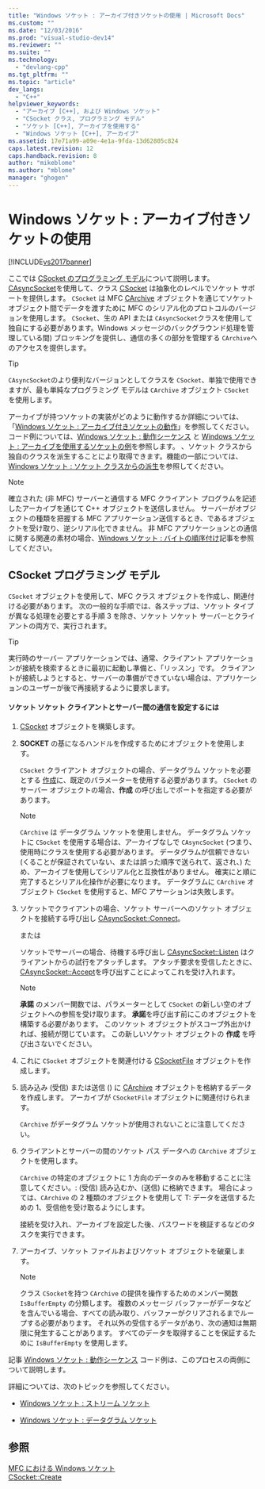 ```yaml
---
title: "Windows ソケット : アーカイブ付きソケットの使用 | Microsoft Docs"
ms.custom: ""
ms.date: "12/03/2016"
ms.prod: "visual-studio-dev14"
ms.reviewer: ""
ms.suite: ""
ms.technology: 
  - "devlang-cpp"
ms.tgt_pltfrm: ""
ms.topic: "article"
dev_langs: 
  - "C++"
helpviewer_keywords: 
  - "アーカイブ [C++], および Windows ソケット"
  - "CSocket クラス, プログラミング モデル"
  - "ソケット [C++], アーカイブを使用する"
  - "Windows ソケット [C++], アーカイブ"
ms.assetid: 17e71a99-a09e-4e1a-9fda-13d62805c824
caps.latest.revision: 12
caps.handback.revision: 8
author: "mikeblome"
ms.author: "mblome"
manager: "ghogen"
---
```

# Windows ソケット : アーカイブ付きソケットの使用
[!INCLUDE[vs2017banner](../assembler/inline/includes/vs2017banner.md)]

ここでは [CSocket のプログラミング モデル](#_core_the_csocket_programming_model)について説明します。  [CAsyncSocket](../Topic/CAsyncSocket%20Class.md)を使用して、クラス [CSocket](../mfc/reference/csocket-class.md) は抽象化のレベルでソケット サポートを提供します。  `CSocket` は MFC [CArchive](../mfc/reference/carchive-class.md) オブジェクトを通じてソケット オブジェクト間でデータを渡すために MFC のシリアル化のプロトコルのバージョンを使用します。  `CSocket`、生の API または `CAsyncSocket`クラスを使用して独自にする必要があります。Windows メッセージのバックグラウンド処理を管理している間\) ブロッキングを提供し、通信の多くの部分を管理する `CArchive`へのアクセスを提供します。  
  
> [!TIP]
>  `CAsyncSocket`のより便利なバージョンとしてクラスを `CSocket`、単独で使用できますが、最も単純なプログラミング モデルは `CArchive` オブジェクト `CSocket` を使用します。  
  
 アーカイブが持つソケットの実装がどのように動作するか詳細については、「[Windows ソケット : アーカイブ付きソケットの動作](../mfc/windows-sockets-how-sockets-with-archives-work.md)」を参照してください。  コード例については、[Windows ソケット : 動作シーケンス](../Topic/Windows%20Sockets:%20Sequence%20of%20Operations.md) と [Windows ソケット : アーカイブを使用するソケットの例](../mfc/windows-sockets-example-of-sockets-using-archives.md)を参照します。  、ソケット クラスから独自のクラスを派生することにより取得できます。機能の一部については、[Windows ソケット : ソケット クラスからの派生](../mfc/windows-sockets-deriving-from-socket-classes.md)を参照してください。  
  
> [!NOTE]
>  確立された \(非 MFC\) サーバーと通信する MFC クライアント プログラムを記述したアーカイブを通じて C\+\+ オブジェクトを送信しません。  サーバーがオブジェクトの種類を把握する MFC アプリケーション送信するとき、であるオブジェクトを受け取り、逆シリアル化できません。  非 MFC アプリケーションとの通信に関する関連の素材の場合、[Windows ソケット : バイトの順序付け](../mfc/windows-sockets-byte-ordering.md)記事を参照してください。  
  
##  <a name="_core_the_csocket_programming_model"></a> CSocket プログラミング モデル  
 `CSocket` オブジェクトを使用して、MFC クラス オブジェクトを作成し、関連付ける必要があります。  次の一般的な手順では、各ステップは、ソケット タイプが異なる処理を必要とする手順 3 を除き、ソケット ソケット サーバーとクライアントの両方で、実行されます。  
  
> [!TIP]
>  実行時のサーバー アプリケーションでは、通常、クライアント アプリケーションが接続を検索するときに最初に起動し準備と、「リッスン」です。  クライアントが接続しようとすると、サーバーの準備ができていない場合は、アプリケーションのユーザーが後で再接続するように要求します。  
  
#### ソケット ソケット クライアントとサーバー間の通信を設定するには  
  
1.  [CSocket](../mfc/reference/csocket-class.md) オブジェクトを構築します。  
  
2.  **SOCKET** の基になるハンドルを作成するためにオブジェクトを使用します。  
  
     `CSocket` クライアント オブジェクトの場合、データグラム ソケットを必要とする [作成](../Topic/CAsyncSocket::Create.md)に、既定のパラメーターを使用する必要があります。  `CSocket` のサーバー オブジェクトの場合、**作成** の呼び出しでポートを指定する必要があります。  
  
    > [!NOTE]
    >  `CArchive` は データグラム ソケットを使用しません。  データグラム ソケットに `CSocket` を使用する場合は、アーカイブなしで `CAsyncSocket` \(つまり、使用時にクラスを使用する必要があります。  データグラムが信頼できない \(くることが保証されていない、または誤った順序で送られて、返され、\) ため、アーカイブを使用してシリアル化と互換性がありません。  確実にと順に完了するとシリアル化操作が必要になります。  データグラムに `CArchive` オブジェクト `CSocket` を使用すると、MFC アサーションは失敗します。  
  
3.  ソケットでクライアントの場合、ソケット サーバーへのソケット オブジェクトを接続する呼び出し [CAsyncSocket::Connect](../Topic/CAsyncSocket::Connect.md)。  
  
     または  
  
     ソケットでサーバーの場合、待機する呼び出し [CAsyncSocket::Listen](../Topic/CAsyncSocket::Listen.md) はクライアントからの試行をアタッチします。  アタッチ要求を受信したときに、[CAsyncSocket::Accept](../Topic/CAsyncSocket::Accept.md)を呼び出すことによってこれを受け入れます。  
  
    > [!NOTE]
    >  **承諾** のメンバー関数では、パラメーターとして `CSocket` の新しい空のオブジェクトへの参照を受け取ります。  **承諾**を呼び出す前にこのオブジェクトを構築する必要があります。  このソケット オブジェクトがスコープ外出かければ、接続が閉じています。  この新しいソケット オブジェクトの **作成** を呼び出さないでください。  
  
4.  これに `CSocket` オブジェクトを関連付ける [CSocketFile](../Topic/CSocketFile%20Class.md) オブジェクトを作成します。  
  
5.  読み込み \(受信\) または送信 \(\) に [CArchive](../mfc/reference/carchive-class.md) オブジェクトを格納するデータを作成します。  アーカイブが `CSocketFile` オブジェクトに関連付けられます。  
  
     `CArchive` がデータグラム ソケットが使用されないことに注意してください。  
  
6.  クライアントとサーバーの間のソケット パス データへの `CArchive` オブジェクトを使用します。  
  
     `CArchive` の特定のオブジェクトに 1 方向のデータのみを移動することに注意してください。: \(受信\) 読み込むか、\(送信\) に格納できます。  場合によっては、`CArchive` の 2 種類のオブジェクトを使用して T: データを送信するための 1、受信他を受け取るようにします。  
  
     接続を受け入れ、アーカイブを設定した後、パスワードを検証するなどのタスクを実行できます。  
  
7.  アーカイブ、ソケット ファイルおよびソケット オブジェクトを破棄します。  
  
    > [!NOTE]
    >  クラス `CSocket`を持つ `CArchive` の提供を操作するためのメンバー関数 `IsBufferEmpty` の分類します。  複数のメッセージ バッファーがデータなどを含んでいる場合、すべての読み取り、バッファーがクリアされるまでループする必要があります。  それ以外の受信するデータがあり、次の通知は無期限に発生することがあります。  すべてのデータを取得することを保証するために `IsBufferEmpty` を使用します。  
  
 記事 [Windows ソケット : 動作シーケンス](../Topic/Windows%20Sockets:%20Sequence%20of%20Operations.md) コード例は、このプロセスの両側について説明します。  
  
 詳細については、次のトピックを参照してください。  
  
-   [Windows ソケット : ストリーム ソケット](../mfc/windows-sockets-stream-sockets.md)  
  
-   [Windows ソケット : データグラム ソケット](../mfc/windows-sockets-datagram-sockets.md)  
  
## 参照  
 [MFC における Windows ソケット](../mfc/windows-sockets-in-mfc.md)   
 [CSocket::Create](../Topic/CSocket::Create.md)